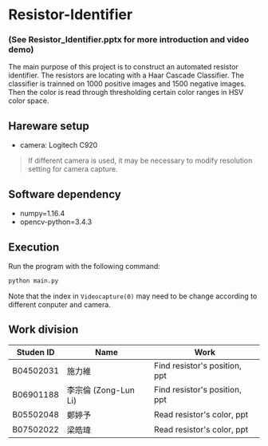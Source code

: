 # Resistor-Identifier 
### (See Resistor_Identifier.pptx for more introduction and video demo)
The main purpose of this project is to construct an automated resistor identifier. The resistors are locating with a Haar Cascade Classifier. The classifier is trainned on 1000 positive images and 1500 negative images. Then the color is read through thresholding certain color ranges in HSV color space.

## Hareware setup
* camera: Logitech C920

> If different camera is used, it may be necessary to modify resolution setting for camera capture.

## Software dependency
* numpy=1.16.4
* opencv-python=3.4.3

## Execution
Run the program with the following command:
``` bash
python main.py
```
Note that the index in ```Videocapture(0)``` may need to be change according to different conputer and camera.


## Work division
| Studen ID | Name   | Work                          |
| --------- | ------ | ----------------------------- |
| B04502031 | 施力維 | Find resistor's position, ppt |
| B06901188 | 李宗倫 (Zong-Lun Li) | Find resistor's position, ppt |
| B05502048 | 鄭婷予 | Read resistor's color, ppt |
| B07502022 | 梁皓瑋 | Read resistor's color, ppt |
